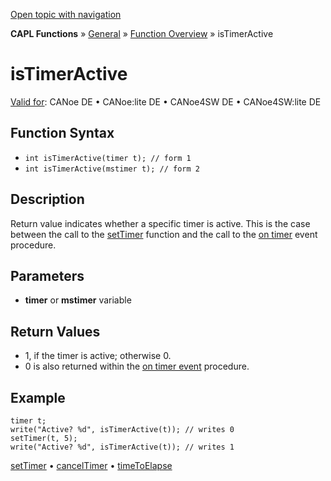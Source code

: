 [Open topic with navigation](../../../../../CANoeDEFamily.htm#Topics/CAPLFunctions/Other/Functions/CAPLfunctionIsTimerActive.md)

**CAPL Functions** » [General](../CAPLGeneralStartPage.md) » [Function Overview](../CAPLfunctionsGeneralOverview.md) » isTimerActive

# isTimerActive

[Valid for](../../../Shared/FeatureAvailability.md): CANoe DE • CANoe:lite DE • CANoe4SW DE • CANoe4SW:lite DE

## Function Syntax

- `int isTimerActive(timer t); // form 1`
- `int isTimerActive(mstimer t); // form 2`

## Description

Return value indicates whether a specific timer is active. This is the case between the call to the [setTimer](CAPLfunctionSetTimer.md) function and the call to the [on timer](../EventProcedures/CAPLfunctionOnTimer.md) event procedure.

## Parameters

- **timer** or **mstimer** variable

## Return Values

- 1, if the timer is active; otherwise 0.
- 0 is also returned within the [on timer event](../EventProcedures/CAPLfunctionOnTimer.md) procedure.

## Example

```plaintext
timer t;
write("Active? %d", isTimerActive(t)); // writes 0
setTimer(t, 5);
write("Active? %d", isTimerActive(t)); // writes 1
```

[setTimer](CAPLfunctionSetTimer.md) • [cancelTimer](CAPLfunctionCancelTimer.md) • [timeToElapse](CAPLfunctionTimeToElapse.md)
